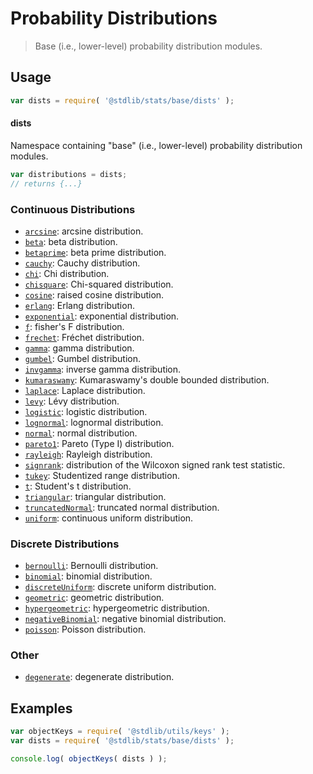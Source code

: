 <!--

@license Apache-2.0

Copyright (c) 2018 The Stdlib Authors.

Licensed under the Apache License, Version 2.0 (the "License");
you may not use this file except in compliance with the License.
You may obtain a copy of the License at

   http://www.apache.org/licenses/LICENSE-2.0

Unless required by applicable law or agreed to in writing, software
distributed under the License is distributed on an "AS IS" BASIS,
WITHOUT WARRANTIES OR CONDITIONS OF ANY KIND, either express or implied.
See the License for the specific language governing permissions and
limitations under the License.

-->

# Probability Distributions

> Base (i.e., lower-level) probability distribution modules.

<section class="usage">

## Usage

```javascript
var dists = require( '@stdlib/stats/base/dists' );
```

#### dists

Namespace containing "base" (i.e., lower-level) probability distribution modules.

```javascript
var distributions = dists;
// returns {...}
```

### Continuous Distributions

<!-- <toc keywords="+continuous, -discrete"> -->

<div class="namespace-toc">

-   <span class="signature">[`arcsine`][@stdlib/stats/base/dists/arcsine]</span><span class="delimiter">: </span><span class="description">arcsine distribution.</span>
-   <span class="signature">[`beta`][@stdlib/stats/base/dists/beta]</span><span class="delimiter">: </span><span class="description">beta distribution.</span>
-   <span class="signature">[`betaprime`][@stdlib/stats/base/dists/betaprime]</span><span class="delimiter">: </span><span class="description">beta prime distribution.</span>
-   <span class="signature">[`cauchy`][@stdlib/stats/base/dists/cauchy]</span><span class="delimiter">: </span><span class="description">Cauchy distribution.</span>
-   <span class="signature">[`chi`][@stdlib/stats/base/dists/chi]</span><span class="delimiter">: </span><span class="description">Chi distribution.</span>
-   <span class="signature">[`chisquare`][@stdlib/stats/base/dists/chisquare]</span><span class="delimiter">: </span><span class="description">Chi-squared distribution.</span>
-   <span class="signature">[`cosine`][@stdlib/stats/base/dists/cosine]</span><span class="delimiter">: </span><span class="description">raised cosine distribution.</span>
-   <span class="signature">[`erlang`][@stdlib/stats/base/dists/erlang]</span><span class="delimiter">: </span><span class="description">Erlang distribution.</span>
-   <span class="signature">[`exponential`][@stdlib/stats/base/dists/exponential]</span><span class="delimiter">: </span><span class="description">exponential distribution.</span>
-   <span class="signature">[`f`][@stdlib/stats/base/dists/f]</span><span class="delimiter">: </span><span class="description">fisher's F distribution.</span>
-   <span class="signature">[`frechet`][@stdlib/stats/base/dists/frechet]</span><span class="delimiter">: </span><span class="description">Fréchet distribution.</span>
-   <span class="signature">[`gamma`][@stdlib/stats/base/dists/gamma]</span><span class="delimiter">: </span><span class="description">gamma distribution.</span>
-   <span class="signature">[`gumbel`][@stdlib/stats/base/dists/gumbel]</span><span class="delimiter">: </span><span class="description">Gumbel distribution.</span>
-   <span class="signature">[`invgamma`][@stdlib/stats/base/dists/invgamma]</span><span class="delimiter">: </span><span class="description">inverse gamma distribution.</span>
-   <span class="signature">[`kumaraswamy`][@stdlib/stats/base/dists/kumaraswamy]</span><span class="delimiter">: </span><span class="description">Kumaraswamy's double bounded distribution.</span>
-   <span class="signature">[`laplace`][@stdlib/stats/base/dists/laplace]</span><span class="delimiter">: </span><span class="description">Laplace distribution.</span>
-   <span class="signature">[`levy`][@stdlib/stats/base/dists/levy]</span><span class="delimiter">: </span><span class="description">Lévy distribution.</span>
-   <span class="signature">[`logistic`][@stdlib/stats/base/dists/logistic]</span><span class="delimiter">: </span><span class="description">logistic distribution.</span>
-   <span class="signature">[`lognormal`][@stdlib/stats/base/dists/lognormal]</span><span class="delimiter">: </span><span class="description">lognormal distribution.</span>
-   <span class="signature">[`normal`][@stdlib/stats/base/dists/normal]</span><span class="delimiter">: </span><span class="description">normal distribution.</span>
-   <span class="signature">[`pareto1`][@stdlib/stats/base/dists/pareto-type1]</span><span class="delimiter">: </span><span class="description">Pareto (Type I) distribution.</span>
-   <span class="signature">[`rayleigh`][@stdlib/stats/base/dists/rayleigh]</span><span class="delimiter">: </span><span class="description">Rayleigh distribution.</span>
-   <span class="signature">[`signrank`][@stdlib/stats/base/dists/signrank]</span><span class="delimiter">: </span><span class="description">distribution of the Wilcoxon signed rank test statistic.</span>
-   <span class="signature">[`tukey`][@stdlib/stats/base/dists/studentized-range]</span><span class="delimiter">: </span><span class="description">Studentized range distribution.</span>
-   <span class="signature">[`t`][@stdlib/stats/base/dists/t]</span><span class="delimiter">: </span><span class="description">Student's t distribution.</span>
-   <span class="signature">[`triangular`][@stdlib/stats/base/dists/triangular]</span><span class="delimiter">: </span><span class="description">triangular distribution.</span>
-   <span class="signature">[`truncatedNormal`][@stdlib/stats/base/dists/truncated-normal]</span><span class="delimiter">: </span><span class="description">truncated normal distribution.</span>
-   <span class="signature">[`uniform`][@stdlib/stats/base/dists/uniform]</span><span class="delimiter">: </span><span class="description">continuous uniform distribution.</span>

</div>

<!-- </toc> -->

### Discrete Distributions

<!-- <toc keywords="-continuous, +discrete"> -->

<div class="namespace-toc">

-   <span class="signature">[`bernoulli`][@stdlib/stats/base/dists/bernoulli]</span><span class="delimiter">: </span><span class="description">Bernoulli distribution.</span>
-   <span class="signature">[`binomial`][@stdlib/stats/base/dists/binomial]</span><span class="delimiter">: </span><span class="description">binomial distribution.</span>
-   <span class="signature">[`discreteUniform`][@stdlib/stats/base/dists/discrete-uniform]</span><span class="delimiter">: </span><span class="description">discrete uniform distribution.</span>
-   <span class="signature">[`geometric`][@stdlib/stats/base/dists/geometric]</span><span class="delimiter">: </span><span class="description">geometric distribution.</span>
-   <span class="signature">[`hypergeometric`][@stdlib/stats/base/dists/hypergeometric]</span><span class="delimiter">: </span><span class="description">hypergeometric distribution.</span>
-   <span class="signature">[`negativeBinomial`][@stdlib/stats/base/dists/negative-binomial]</span><span class="delimiter">: </span><span class="description">negative binomial distribution.</span>
-   <span class="signature">[`poisson`][@stdlib/stats/base/dists/poisson]</span><span class="delimiter">: </span><span class="description">Poisson distribution.</span>

</div>

<!-- </toc> -->

### Other

<!-- <toc keywords="+degenerate"> -->

<div class="namespace-toc">

-   <span class="signature">[`degenerate`][@stdlib/stats/base/dists/degenerate]</span><span class="delimiter">: </span><span class="description">degenerate distribution.</span>

</div>

<!-- </toc> -->

</section>

<!-- /.usage -->

<section class="examples">

## Examples

<!-- TODO: better examples -->

<!-- eslint no-undef: "error" -->

```javascript
var objectKeys = require( '@stdlib/utils/keys' );
var dists = require( '@stdlib/stats/base/dists' );

console.log( objectKeys( dists ) );
```

</section>

<!-- /.examples -->

<!-- Section for related `stdlib` packages. Do not manually edit this section, as it is automatically populated. -->

<section class="related">

</section>

<!-- /.related -->

<!-- Section for all links. Make sure to keep an empty line after the `section` element and another before the `/section` close. -->

<section class="links">

<!-- <toc-links> -->

[@stdlib/stats/base/dists/degenerate]: https://github.com/stdlib-js/stdlib/tree/develop/lib/node_modules/%40stdlib/stats/base/dists/degenerate

[@stdlib/stats/base/dists/bernoulli]: https://github.com/stdlib-js/stdlib/tree/develop/lib/node_modules/%40stdlib/stats/base/dists/bernoulli

[@stdlib/stats/base/dists/binomial]: https://github.com/stdlib-js/stdlib/tree/develop/lib/node_modules/%40stdlib/stats/base/dists/binomial

[@stdlib/stats/base/dists/discrete-uniform]: https://github.com/stdlib-js/stdlib/tree/develop/lib/node_modules/%40stdlib/stats/base/dists/discrete-uniform

[@stdlib/stats/base/dists/geometric]: https://github.com/stdlib-js/stdlib/tree/develop/lib/node_modules/%40stdlib/stats/base/dists/geometric

[@stdlib/stats/base/dists/hypergeometric]: https://github.com/stdlib-js/stdlib/tree/develop/lib/node_modules/%40stdlib/stats/base/dists/hypergeometric

[@stdlib/stats/base/dists/negative-binomial]: https://github.com/stdlib-js/stdlib/tree/develop/lib/node_modules/%40stdlib/stats/base/dists/negative-binomial

[@stdlib/stats/base/dists/poisson]: https://github.com/stdlib-js/stdlib/tree/develop/lib/node_modules/%40stdlib/stats/base/dists/poisson

[@stdlib/stats/base/dists/arcsine]: https://github.com/stdlib-js/stdlib/tree/develop/lib/node_modules/%40stdlib/stats/base/dists/arcsine

[@stdlib/stats/base/dists/beta]: https://github.com/stdlib-js/stdlib/tree/develop/lib/node_modules/%40stdlib/stats/base/dists/beta

[@stdlib/stats/base/dists/betaprime]: https://github.com/stdlib-js/stdlib/tree/develop/lib/node_modules/%40stdlib/stats/base/dists/betaprime

[@stdlib/stats/base/dists/cauchy]: https://github.com/stdlib-js/stdlib/tree/develop/lib/node_modules/%40stdlib/stats/base/dists/cauchy

[@stdlib/stats/base/dists/chi]: https://github.com/stdlib-js/stdlib/tree/develop/lib/node_modules/%40stdlib/stats/base/dists/chi

[@stdlib/stats/base/dists/chisquare]: https://github.com/stdlib-js/stdlib/tree/develop/lib/node_modules/%40stdlib/stats/base/dists/chisquare

[@stdlib/stats/base/dists/cosine]: https://github.com/stdlib-js/stdlib/tree/develop/lib/node_modules/%40stdlib/stats/base/dists/cosine

[@stdlib/stats/base/dists/erlang]: https://github.com/stdlib-js/stdlib/tree/develop/lib/node_modules/%40stdlib/stats/base/dists/erlang

[@stdlib/stats/base/dists/exponential]: https://github.com/stdlib-js/stdlib/tree/develop/lib/node_modules/%40stdlib/stats/base/dists/exponential

[@stdlib/stats/base/dists/f]: https://github.com/stdlib-js/stdlib/tree/develop/lib/node_modules/%40stdlib/stats/base/dists/f

[@stdlib/stats/base/dists/frechet]: https://github.com/stdlib-js/stdlib/tree/develop/lib/node_modules/%40stdlib/stats/base/dists/frechet

[@stdlib/stats/base/dists/gamma]: https://github.com/stdlib-js/stdlib/tree/develop/lib/node_modules/%40stdlib/stats/base/dists/gamma

[@stdlib/stats/base/dists/gumbel]: https://github.com/stdlib-js/stdlib/tree/develop/lib/node_modules/%40stdlib/stats/base/dists/gumbel

[@stdlib/stats/base/dists/invgamma]: https://github.com/stdlib-js/stdlib/tree/develop/lib/node_modules/%40stdlib/stats/base/dists/invgamma

[@stdlib/stats/base/dists/kumaraswamy]: https://github.com/stdlib-js/stdlib/tree/develop/lib/node_modules/%40stdlib/stats/base/dists/kumaraswamy

[@stdlib/stats/base/dists/laplace]: https://github.com/stdlib-js/stdlib/tree/develop/lib/node_modules/%40stdlib/stats/base/dists/laplace

[@stdlib/stats/base/dists/levy]: https://github.com/stdlib-js/stdlib/tree/develop/lib/node_modules/%40stdlib/stats/base/dists/levy

[@stdlib/stats/base/dists/logistic]: https://github.com/stdlib-js/stdlib/tree/develop/lib/node_modules/%40stdlib/stats/base/dists/logistic

[@stdlib/stats/base/dists/lognormal]: https://github.com/stdlib-js/stdlib/tree/develop/lib/node_modules/%40stdlib/stats/base/dists/lognormal

[@stdlib/stats/base/dists/normal]: https://github.com/stdlib-js/stdlib/tree/develop/lib/node_modules/%40stdlib/stats/base/dists/normal

[@stdlib/stats/base/dists/pareto-type1]: https://github.com/stdlib-js/stdlib/tree/develop/lib/node_modules/%40stdlib/stats/base/dists/pareto-type1

[@stdlib/stats/base/dists/rayleigh]: https://github.com/stdlib-js/stdlib/tree/develop/lib/node_modules/%40stdlib/stats/base/dists/rayleigh

[@stdlib/stats/base/dists/signrank]: https://github.com/stdlib-js/stdlib/tree/develop/lib/node_modules/%40stdlib/stats/base/dists/signrank

[@stdlib/stats/base/dists/studentized-range]: https://github.com/stdlib-js/stdlib/tree/develop/lib/node_modules/%40stdlib/stats/base/dists/studentized-range

[@stdlib/stats/base/dists/t]: https://github.com/stdlib-js/stdlib/tree/develop/lib/node_modules/%40stdlib/stats/base/dists/t

[@stdlib/stats/base/dists/triangular]: https://github.com/stdlib-js/stdlib/tree/develop/lib/node_modules/%40stdlib/stats/base/dists/triangular

[@stdlib/stats/base/dists/truncated-normal]: https://github.com/stdlib-js/stdlib/tree/develop/lib/node_modules/%40stdlib/stats/base/dists/truncated-normal

[@stdlib/stats/base/dists/uniform]: https://github.com/stdlib-js/stdlib/tree/develop/lib/node_modules/%40stdlib/stats/base/dists/uniform

<!-- </toc-links> -->

</section>

<!-- /.links -->
